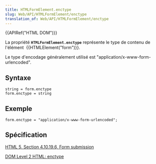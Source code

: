 ```yaml
---
title: HTMLFormElement.enctype
slug: Web/API/HTMLFormElement/enctype
translation_of: Web/API/HTMLFormElement/enctype
---
```

{{APIRef("HTML DOM")}}

La propriété **`HTMLFormElement.enctype`** représente le type de contenu de l'élément  {{HTMLElement("form")}}.

Le type d'encodage généralement utilisé est "application/x-www-form-urlencoded".

## Syntaxe

    string = form.enctype
    form.enctype = string

## Exemple

    form.enctype = "application/x-www-form-urlencoded";

## Spécification

[HTML 5, Section 4.10.19.6, Form submission](http://www.w3.org/TR/html5/forms.html#attr-fs-enctype)

[DOM Level 2 HTML: enctype](http://www.w3.org/TR/DOM-Level-2-HTML/html.html#ID-84227810)
